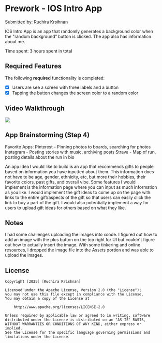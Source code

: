 # Prework - IOS Intro App

Submitted by: Ruchira Krsihnan

IOS Intro App is an app that randomly generates a background color when the "random background" button is clicked. The app also has information about me.

Time spent: 3 hours spent in total

## Required Features

The following **required** functionality is completed:

- [x] Users are see a screen with three labels and a button
- [x] Tapping the button changes the screen color to a random color
 
## Video Walkthrough
<div>
    <a href="https://www.loom.com/share/479dd5b0aaff468dbd2a3a4fbdbd0aa1">
    </a>
    <a href="https://www.loom.com/share/479dd5b0aaff468dbd2a3a4fbdbd0aa1">
      <img style="max-width:300px;" src="https://cdn.loom.com/sessions/thumbnails/479dd5b0aaff468dbd2a3a4fbdbd0aa1-0de4daeb59a1482d-full-play.gif">
    </a>
  </div>

## App Brainstorming (Step 4)
Favorite Apps:
Pinterest - Pinning photos to boards, searching for photos
Instagram - Posting stories with music, archiving posts
Strava - Map of run, posting details about the run in bio

An app idea I would like to build is an app that recommends gifts to people based on information you have inputted about them. This information does not have to be age, gender, ethnicity, etc, but more their hobbies, their favorite colors, past gifts, and overall vibe. Some features I would implement is the information page where you can input as much information as you like. I would implement the gift ideas to come up on the page with links to the entire gift/aspects of the gift so that users can easily click the link to buy a part of the gift. I would also potentially implement a way for users to upload gift ideas for others based on what they like.

## Notes

I had some challenges uploading the images into xcode. I figured out how to add an image with the plus button on the top right for UI but couldn't figure out how to actually insert the image. With some tinkering and online resources, I dropped the image file into the Assets portion and was able to upload the images.

## License

    Copyright [2025] [Ruchira Krishnan]

    Licensed under the Apache License, Version 2.0 (the "License");
    you may not use this file except in compliance with the License.
    You may obtain a copy of the License at

        http://www.apache.org/licenses/LICENSE-2.0

    Unless required by applicable law or agreed to in writing, software
    distributed under the License is distributed on an "AS IS" BASIS,
    WITHOUT WARRANTIES OR CONDITIONS OF ANY KIND, either express or implied.
    See the License for the specific language governing permissions and
    limitations under the License.
